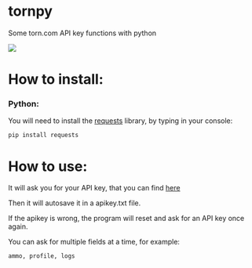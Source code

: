 # tornpy
Some torn.com API key functions with python


![](https://i.imgur.com/EoQRKO0.png)


# How to install:

### **Python**:
You will need to install the [requests](https://pypi.org/project/requests/ "requests") library, by typing in your console:

`pip install requests`


# How to use:
It will ask you for your API key, that you can find [here](https://www.torn.com/preferences.php#tab=api)

Then it will autosave it in a apikey.txt file.

If the apikey is wrong, the program will reset and ask for an API key once again.

You can ask for multiple fields at a time, for example:

`ammo, profile, logs`



